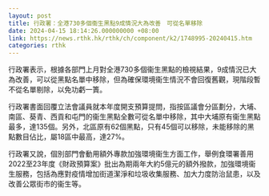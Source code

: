 ```yaml
---
layout: post
title: 行政署：全港730多個衞生黑點9成情況大為改善　可從名單移除
date: 2024-04-15 18:14:26.000000000 +08:00
link: https://news.rthk.hk/rthk/ch/component/k2/1748995-20240415.htm
categories: rthk
---
```


行政署表示，根據各部門上月對全港730多個衞生黑點的檢視結果，9成情況已大為改善，可以從黑點名單中移除，但為確保環境衞生情況不會回復舊觀，現階段暫不從名單剔除，以免功虧一簣。

行政署書面回覆立法會議員就本年度開支預算提問，指按區議會分區劃分，大埔、南區、葵青、西貢和屯門的衞生黑點全數可從名單中移除，其中大埔原有衞生黑點最多，達135個。另外，北區原有62個黑點，只有45個可以移除，未能移除的黑點數目佔比，屬18區中最高，達27%。

行政署又說，個別部門會動用額外專款加強環境衞生方面工作，舉例食環署善用2022至23年度《財政預算案》批出為期兩年大約5億元的額外撥款，加強環境衞生服務，包括為應對疫情增加街道潔淨和垃圾收集服務、加大力度防治鼠患，以及改善公眾街市的衞生等。
